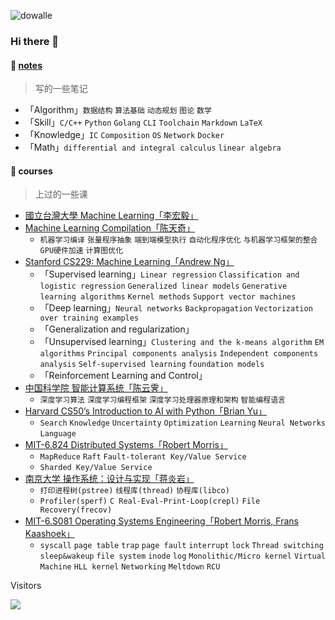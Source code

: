 ![dowalle](https://github-readme-stats.vercel.app/api?username=doongz&repo=notes&show_icons=true&include_all_commits=true&hide=contribs&theme=solarized-light)

### Hi there 👋

#### 📖 [notes](https://github.com/doongz/notes)

> 写的一些笔记

- 「Algorithm」`数据结构`  `算法基础`  `动态规划`  `图论`  `数学`
- 「Skill」`C/C++`  `Python`  `Golang`  `CLI`  `Toolchain`  `Markdown`  `LaTeX`
- 「Knowledge」`IC`  `Composition`  `OS`  `Network`  `Docker`
- 「Math」`differential and integral calculus`  `linear algebra`

#### 📗 courses

> 上过的一些课

- [國立台灣大學 Machine Learning「李宏毅」](https://github.com/doongz/ml-lhy)
- [Machine Learning Compilation「陈天奇」](https://github.com/doongz/mlc-ai)
  - `机器学习编译`  `张量程序抽象`  `端到端模型执行`  `自动化程序优化`  `与机器学习框架的整合`  `GPU硬件加速`  `计算图优化`
- [Stanford CS229: Machine Learning「Andrew Ng」](https://github.com/doongz/cs229)
  - 「Supervised learning」`Linear regression`  `Classification and logistic regression`  `Generalized linear models`  `Generative learning algorithms`  `Kernel methods`  `Support vector machines`
  - 「Deep learning」`Neural networks`  `Backpropagation`  `Vectorization over training examples`
  - 「Generalization and regularization」
  - 「Unsupervised learning」`Clustering and the k-means algorithm`  `EM algorithms`  `Principal components analysis`  `Independent components analysis`  `Self-supervised learning`  `foundation models`
  - 「Reinforcement Learning and Control」
- [中国科学院 智能计算系统「陈云霁」](https://github.com/doongz/aics)
  - `深度学习算法`  `深度学习编程框架`  `深度学习处理器原理和架构`  `智能编程语言`
- [Harvard CS50’s Introduction to AI with Python「Brian Yu」](https://github.com/doongz/cs50-ai)
  - `Search`  `Knowledge`  `Uncertainty`  `Optimization`  `Learning`  `Neural Networks`  `Language`
- [MIT-6.824 Distributed Systems「Robert Morris」](https://github.com/doongz/mit-6.824)
  - `MapReduce`  `Raft`  `Fault-tolerant Key/Value Service`
  - `Sharded Key/Value Service`
- [南京大学 操作系统：设计与实现「蒋炎岩」](https://github.com/doongz/os-nju/)
  - `打印进程树(pstree)`  `线程库(thread)`  `协程库(libco)`
  - `Profiler(sperf)`  `C Real-Eval-Print-Loop(crepl)`  `File Recovery(frecov)`
- [MIT-6.S081 Operating Systems Engineering「Robert Morris, Frans Kaashoek」](https://github.com/doongz/mit-6.s081)
  - `syscall`  `page table`  `trap`  `page fault`  `interrupt`  `lock`  `Thread switching`  `sleep&wakeup`  `file system`  `inode`  `log`  `Monolithic/Micro kernel`  `Virtual Machine`  `HLL kernel`  `Networking`  `Meltdown`  `RCU`

Visitors

![](https://count.getloli.com/get/@:doongz?theme=rule34)

<!--
**dowalle/dowalle** is a ✨ _special_ ✨ repository because its `README.md` (this file) appears on your GitHub profile.

Here are some ideas to get you started:

- 🔭 I’m currently working on ...
- 🌱 I’m currently learning ...
- 👯 I’m looking to collaborate on ...
- 🤔 I’m looking for help with ...
- 💬 Ask me about ...
- 📫 How to reach me: ...
- 😄 Pronouns: ...
- ⚡ Fun fact: ...
-->
